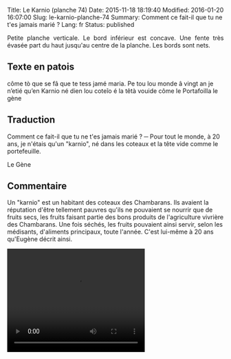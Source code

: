 Title: Le Karnio (planche 74)
Date: 2015-11-18 18:19:40
Modified: 2016-01-20 16:07:00
Slug: le-karnio-planche-74
Summary: Comment ce fait-il que tu ne t'es jamais marié ?
Lang: fr
Status: published

<p style="text-align:justify;">Petite planche verticale. Le bord inférieur est concave. Une fente très évasée part du haut jusqu'au centre de la planche. Les bords sont nets.</p>

<figure class="image-block" style="float: right;">
  <img alt="" src="{static}/images/planche_74.png">
  <figcaption style="max-width: 259px"></figcaption>
</figure>


## Texte en patois

côme  tò  que  se  fâ  que  te  tess  jamé  maria.  Pe  tou  lou  monde  â  vingt  an je n’etié  qu’en  Karnio  né  dien  lou  coteîo  é  la  têtà  vouide  côme  le  Portafoilla                    le gène

## Traduction

Comment ce fait-il que tu ne t'es jamais marié ?
─  Pour tout le monde, à 20 ans, je n'étais qu'un "karnio", né dans les coteaux et la tête vide comme le portefeuille.

Le Gène

## Commentaire

Un "karnio" est un habitant des coteaux des Chambarans. Ils avaient la réputation d'être tellement pauvres qu'ils ne pouvaient se nourrir que de fruits secs, les fruits faisant partie des bons produits de l'agriculture vivrière des Chambarans. Une fois séchés, les fruits pouvaient ainsi servir, selon les médisants, d'aliments principaux, toute l'année.
C'est lui-même à  20 ans qu'Eugène décrit ainsi.

<video width="320" height="240" controls>
  <source src="{static}/videos/video_74.mp4" type="video/mp4">
</video>

